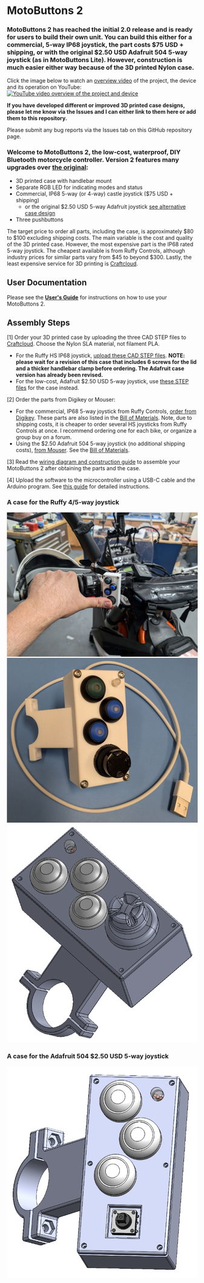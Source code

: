 # MotoButtons 2
### MotoButtons 2 has reached the initial 2.0 release and is ready for users to build their own unit. You can build this either for a commercial, 5-way IP68 joystick, the part costs $75 USD + shipping, or with the original $2.50 USD Adafruit 504 5-way joystick (as in MotoButtons Lite). However, construction is much easier either way because of the 3D printed Nylon case.

Click the image below to watch an [overview video](https://www.youtube.com/watch?v=i00laBGHPMg) of the project, the device and its operation on YouTube:
[![YouTube video overview of the project and device](http://i.ytimg.com/vi/i00laBGHPMg/hqdefault.jpg)](https://www.youtube.com/watch?v=i00laBGHPMg)

**If you have developed different or improved 3D printed case designs, please let me know via the Issues and I can either link to them here or add them to this repository.**

Please submit any bug reports via the Issues tab on this GitHub repository page.

### Welcome to MotoButtons 2, the low-cost, waterproof, DIY Bluetooth motorcycle controller. Version 2 features many upgrades over [the original](https://github.com/joncox123/MotoButtons):
- 3D printed case with handlebar mount
- Separate RGB LED for indicating modes and status
- Commercial, IP68 5-way (or 4-way) castle joystick ($75 USD + shipping)
  -  or the original $2.50 USD 5-way Adafruit joystick [see alternative case design](./CaseAdafruitJoystick/README.md)
- Three pushbuttons

The target price to order all parts, including the case, is approximately $80 to $100 excluding shipping costs. The main variable is the cost and quality of the 3D printed case. However, the most expensive part is the IP68 rated 5-way joystick. The cheapest available is from Ruffy Controls, although industry prices for similar parts vary from $45 to beyond $300. Lastly, the least expensive service for 3D printing is [Craftcloud](https://craftcloud3d.com/).

## User Documentation
Please see the **[User's Guide](./UsersGuide/README.md)** for instructions on how to use your MotoButtons 2.

## Assembly Steps

[1] Order your 3D printed case by uploading the three CAD STEP files to [Craftcloud](https://craftcloud3d.com/). Choose the Nylon SLA material, not filament PLA.
  - For the Ruffy HS IP68 joystick, [upload these CAD STEP files](./Case/Parts). **NOTE: please wait for a revision of this case that includes 6 screws for the lid and a thicker handlebar clamp before ordering. The Adafruit case version has already been revised.**
  - For the low-cost, Adafruit $2.50 USD 5-way joystick, use [these STEP files](CaseAdafruitJoystick/README.md) for the case instead.

[2] Order the parts from Digikey or Mouser:
  - For the commercial, IP68 5-way joystick from Ruffy Controls, [order from Digikey](https://www.digikey.com/short/hzjjppm1). These parts are also listed in the [Bill of Materials](./Parts/BOM.csv). Note, due to shipping costs, it is cheaper to order several HS joysticks from Ruffy Controls at once. I recommend ordering one for each bike, or organize a group buy on a forum.
  - Using the $2.50 Adafruit 504 5-way joystick (no additional shipping costs), [from Mouser](https://www.mouser.com/ProjectManager/ProjectDetail.aspx?AccessID=e6513e64c0). See the [Bill of Materials](CaseAdafruitJoystick/BOM.csv).

[3] Read the [wiring diagram and construction guide](./ConstructionGuide/README.md) to assemble your MotoButtons 2 after obtaining the parts and the case.

[4] Upload the software to the microcontroller using a USB-C cable and the Arduino program. See [this guide](./Programming/README.md) for detailed instructions.

### A case for the Ruffy 4/5-way joystick
<img src="ConstructionGuide/pics/MB_hand_demo.jpg" alt="Completed unit mounted to bike" width="600"/>
<img src="ConstructionGuide/pics/MB_assembled.jpg" alt="Assembled unit on electrical bench" width="600"/>
<img src="Case/MB2_Case.PNG" alt="3D Printed Case Model" width="600"/>

### A case for the Adafruit 504 $2.50 USD 5-way joystick
<img src="CaseAdafruitJoystick/MB2_Case.PNG" alt="Low-cost 3D Printed Case Model" width="600"/>
